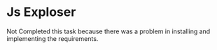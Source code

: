 # Js Exploser

  Not Completed this task because there was a problem in installing and implementing the requirements.